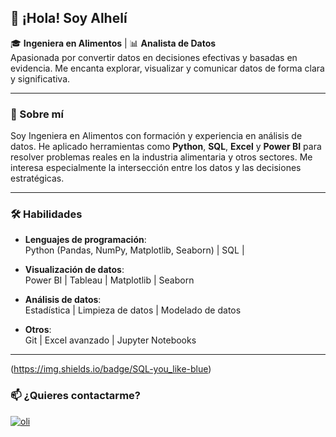## 👋 ¡Hola! Soy Alhelí

🎓 **Ingeniera en Alimentos** | 📊 **Analista de Datos**  
Apasionada por convertir datos en decisiones efectivas y basadas en evidencia. Me encanta explorar, visualizar y comunicar datos de forma clara y significativa.

---

### 💼 Sobre mí
Soy Ingeniera en Alimentos con formación y experiencia en análisis de datos. He aplicado herramientas como **Python**, **SQL**, **Excel** y **Power BI** para resolver problemas reales en la industria alimentaria y otros sectores. Me interesa especialmente la intersección entre los datos y las decisiones estratégicas.

---

### 🛠️ Habilidades

- **Lenguajes de programación**:  
  Python (Pandas, NumPy, Matplotlib, Seaborn) | SQL | 

- **Visualización de datos**:  
  Power BI | Tableau | Matplotlib | Seaborn

- **Análisis de datos**:  
  Estadística | Limpieza de datos | Modelado de datos

- **Otros**:  
  Git | Excel avanzado | Jupyter Notebooks

---
 (https://img.shields.io/badge/SQL-you_like-blue)

### 📫 ¿Quieres contactarme?
[![oli](https://img.shields.io/badge/LinkedIn-blue?logo=linkedin&logoColor=white)](https://www.linkedin.com/in/tu_usuario/)  

